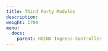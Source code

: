 ```yaml
---
title: Third Party Modules
description:
weight: 1700
menu:
  docs:
    parent: NGINX Ingress Controller
---
```

